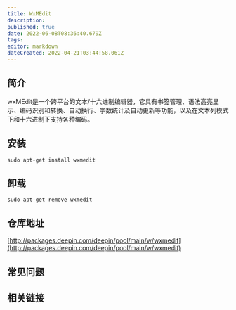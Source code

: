 ```yaml
---
title: WxMEdit
description: 
published: true
date: 2022-06-08T08:36:40.679Z
tags: 
editor: markdown
dateCreated: 2022-04-21T03:44:58.061Z
---
```


## 简介

wxMEdit是一个跨平台的文本/十六进制编辑器，它具有书签管理、语法高亮显示、编码识别和转换、自动换行、字数统计及自动更新等功能，以及在文本列模式下和十六进制下支持各种编码。

## 安装

`sudo apt-get install wxmedit`

## 卸载

`sudo apt-get remove wxmedit`

## 仓库地址

[http://packages.deepin.com/deepin/pool/main/w/wxmedit](http://packages.deepin.com/deepin/pool/main/w/wxmedit)

## 常见问题

## 相关链接
